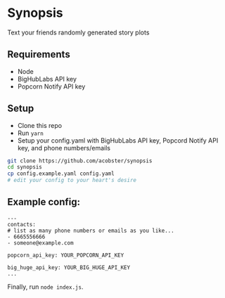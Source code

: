 # Synopsis

Text your friends randomly generated story plots

## Requirements

* Node
* BigHubLabs API key
* Popcorn Notify API key

## Setup

* Clone this repo
* Run `yarn`
* Setup your config.yaml with BigHubLabs API key, Popcord Notify API key,  and phone numbers/emails

```sh
git clone https://github.com/acobster/synopsis
cd synopsis
cp config.example.yaml config.yaml
# edit your config to your heart's desire
```

## Example config:

```
---
contacts:
# list as many phone numbers or emails as you like...
- 6665556666
- someone@example.com

popcorn_api_key: YOUR_POPCORN_API_KEY

big_huge_api_key: YOUR_BIG_HUGE_API_KEY
...
```

Finally, run `node index.js`.
